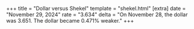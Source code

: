 +++
title = "Dollar versus Shekel"
template = "shekel.html"
[extra]
date = "November 29, 2024"
rate = "3.634"
delta = "On November 28, the dollar was 3.651. The dollar became 0.471% weaker."
+++
